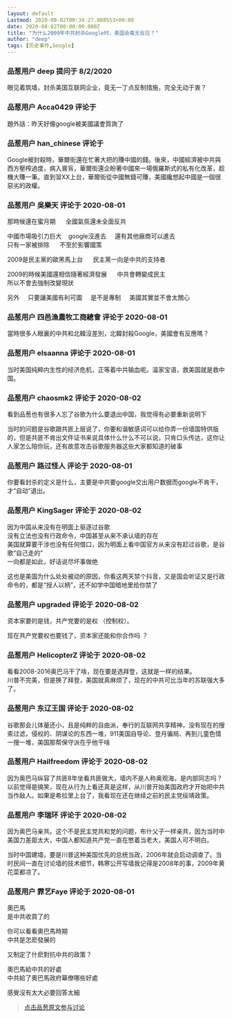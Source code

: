 ```yaml
---
layout: default
Lastmod: 2020-08-02T00:34:27.088553+00:00
date: 2020-08-02T00:00:00.000Z
title: "为什么2009年中共封杀Google时，美国会毫无反应？"
author: "deep"
tags: [历史事件,Google]
---
```



### 品葱用户 **deep** 提问于 8/2/2020
    
眼见着筑墙，封杀美国互联网企业，竟无一丁点反制措施，完全无动于衷？
    
                

### 品葱用户 **Acca0429** 评论于 
        
題外話：昨天好像google被美國議會質詢了
        
                

### 品葱用户 **han_chinese** 评论于 
        
Google被封殺時，華爾街還在忙著大把的賺中國的錢。後來，中國經濟被中共與西方壓榨過度，病入膏肓，華爾街還企盼著中國來一場俄羅斯式的私有化改革，趁機大賺一筆。直到習XX上台，華爾街從中國無錢可賺，美國纔想起中國是一個很惡劣的政權。
        
                

### 品葱用户 **吳樂天** 评论于 2020-08-01
        
那時候還在蜜月期      全國氣氛還未全面反共  
  
中國市場吸引力巨大    google沒進去     還有其他廠商可以進去  
只有一家被排除      不至於影響國策  
  
2009是民主黨的歐黑馬上台      民主黨一向是中共的支持者  
  
2009的時候美國還相信隨著經濟發展      中共會轉變成民主  
所以不會去強制改變現狀  
  
另外     只要讓美國有利可圖     是不是專制     美國其實並不會太關心
        
                

### 品葱用户 **四邑漁農牧工商總會** 评论于 2020-08-01
        
當時很多人眼裏的中共和北韓沒差別，北韓封殺Google，美國會有反應嗎？
        
                

### 品葱用户 **elsaanna** 评论于 2020-08-01
        
当时美国纯粹内生性的经济危机，正等着中共输血呢。温家宝语，救美国就是救中国。
        
                

### 品葱用户 **chaosmk2** 评论于 2020-08-02
        
看到品葱也有很多人忘了谷歌为什么要退出中国，我觉得有必要重新说明下  
  
当时的问题是谷歌跟共匪上层说了，你要和谐敏感词可以给你弄一份墙国特供版的，但是共匪不肯出文件证书来说具体什么什么不可以说，只肯口头传达，这你让人家怎么陪你玩，还有故意攻击谷歌服务器这些大家都知道的破事
        
                

### 品葱用户 **路过怪人** 评论于 2020-08-01
        
你要看封杀的定义是什么，主要是中共要google交出用户数据而google不肯干，才“自动”退出。
        
                

### 品葱用户 **KingSager** 评论于 2020-08-02
        
因为中国从来没有在明面上驱逐过谷歌  
没有立法也没有行政命令，中国甚至从来不承认墙的存在  
美国就算要干涉也没有任何借口，因为明面上看中国官方从来没有赶过谷歌，是谷歌“自己走的”  
一向都是如此，好话说尽坏事做绝  
  
这也是美国为什么处处被动的原因，你看这两天禁个抖音，又是国会听证又是行政命令的，都是“授人以柄”，还不如学中国暗地里给你禁了
        
                

### 品葱用户 **upgraded** 评论于 2020-08-02
        
资本家要的是钱，共产党要的是权 （控制权）。  
  
现在共产党要权也要钱了，资本家还能和你合作吗 ？
        
                

### 品葱用户 **HelicopterZ** 评论于 2020-08-02
        
看看2008-2016奥巴马干了啥，现在要是选拜登，这就是一样的结果。  
川普不完美，但是换了拜登，美国就真麻烦了，现在的中共可比当年的苏联强大多了。
        
                

### 品葱用户 **东辽王国** 评论于 2020-08-02
        
谷歌那会儿体量还小，且是纯粹的自由派，奉行的互联网共享精神，没有现在的搜索过滤，侵权的、阴谋论的东西一堆，911美国自导论、登月骗局、再到儿童色情一搜一堆，美国那帮保守派在乎他干啥
        
                

### 品葱用户 **Hailfreedom** 评论于 2020-08-02
        
因为奥巴马纵容了共匪8年坐看共匪做大，墙内不是人称奥观海，是内部同志吗？以前觉得是搞笑，现在从行为上看还真是这样，从川普开始美国政府才开始把中共当作敌人。如果是希拉里上台了，我看现在还在继续之前的民主党绥靖政策。
        
                

### 品葱用户 **李瑞环** 评论于 2020-08-02
        
因为奥巴马亲共。这个不是民主党共和党的问题，布什父子一样亲共，因为当时中美国力差距太大，中国人都知道共产党一直在憋着当老大，美国人可不明白。  
  
当时中国建墙，要是川普这种美国优先的总统当政，2006年就会启动调查了。当时民间一直在讨论墙的技术细节，韩寒公开写墙我记得是2008年的事，2009年黄花菜都凉了。
        
                

### 品葱用户 **霏艺Faye** 评论于 2020-08-01
        
奧巴馬  
是中共收買了的  
  
你可以看看奧巴馬時期  
中共是怎麽發展的  
  
又制定了什麽對抗中共的政策？  
  
奧巴馬給中共的好處  
中共給了奧巴馬政府幕僚哪些好處  
  
感覺沒有太大必要回答太細
        
                





> [点击品葱原文参与讨论](https://pincong.rocks/question/29258)


